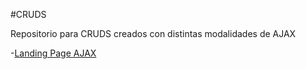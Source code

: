 #CRUDS

Repositorio para CRUDS creados con distintas modalidades de AJAX

-[Landing Page AJAX](https://RomanoMaxi.github.io/AJAX-CRUD)
